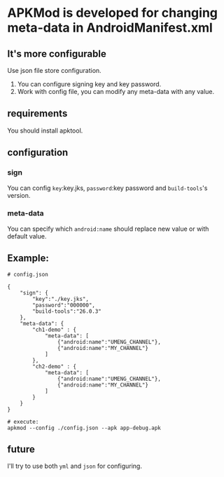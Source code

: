 # APKMod is developed for changing meta-data in AndroidManifest.xml

## It's more configurable

Use json file store configuration.

1. You can configure signing key and key password.
2. Work with config file, you can modify any meta-data with any value.

## requirements

You should install apktool.

## configuration

### sign

You can config `key`:key.jks, `password`:key password and `build-tools`'s version.

### meta-data

You can specify which `android:name` should replace new value or with default value.

## Example:

```
# config.json

{
    "sign": {
        "key":"./key.jks",
        "password":"000000",
        "build-tools":"26.0.3"
    },
    "meta-data": {
        "ch1-demo" : {
            "meta-data": [
                {"android:name":"UMENG_CHANNEL"},
                {"android:name":"MY_CHANNEL"}
            ]
        },
        "ch2-demo" : {
            "meta-data": [
                {"android:name":"UMENG_CHANNEL"},
                {"android:name":"MY_CHANNEL"}
            ]
        }
    }
}

# execute:
apkmod --config ./config.json --apk app-debug.apk

```

## future

I'll try to use both `yml` and `json` for configuring.